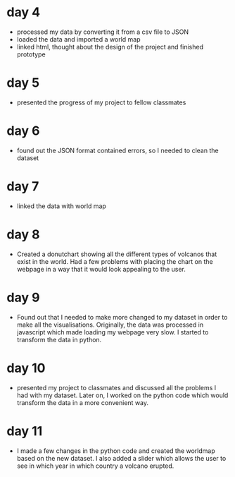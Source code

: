 # day 4
- processed my data by converting it from a csv file to JSON
- loaded the data and imported a world map
- linked html, thought about the design of the project and finished prototype

# day 5
- presented the progress of my project to fellow classmates

# day 6
- found out the JSON format contained errors, so I needed to clean the dataset

# day 7
- linked the data with world map

# day 8
- Created a donutchart showing all the different types of volcanos that exist in the world. Had a few problems with placing the chart on the webpage in a way that it would look appealing to the user.

# day 9
- Found out that I needed to make more changed to my dataset in order to make all the visualisations. Originally, the data was processed in javascript which made loading my webpage very slow. I started to transform the data in python.

# day 10
- presented my project to classmates and discussed all the problems I had with my dataset. Later on, I worked on the python code which would transform the data in a more convenient way.

# day 11
- I made a few changes in the python code and created the worldmap based on the new dataset. I also added a slider which allows the user to see in which year in which country a volcano erupted.
